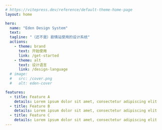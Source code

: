 ```yaml
---
# https://vitepress.dev/reference/default-theme-home-page
layout: home

hero:
  name: "Eden Design System"
  text:
  tagline: "（还不是）剧情站使用的设计系统"
  actions:
    - theme: brand
      text: 开始使用
      link: /get-started
    - theme: alt
      text: 设计语言
      link: /design-language
  # image:
  #   src: /cover.png
  #   alt: eden-cover

features:
  - title: Feature A
    details: Lorem ipsum dolor sit amet, consectetur adipiscing elit
  - title: Feature B
    details: Lorem ipsum dolor sit amet, consectetur adipiscing elit
  - title: Feature C
    details: Lorem ipsum dolor sit amet, consectetur adipiscing elit
---
```

